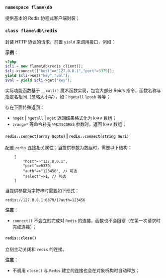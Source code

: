 ### `namespace flame\db`
提供基本的 Redis 协程式客户端封装；

### `class flame\db\redis`
封装 HTTP 协议的请求，前置 `yield` 来调用接口，例如：

**示例**：
``` PHP
<?php
$cli = new flame\db\redis_client();
$cli->connect(["host"=>"127.0.0.1","port"=6379]);
yield $cli->set("key","val");
$val = yield $cli->get("key");
```

实际功能函数基于 `__call()` 魔术函数实现，包含大部分 Reids 指令，函数名称与指定名相同（忽略大小写），如：`hgetall` `lpush` 等等；

存在下面特殊返回：
* `hmget` | `hgetall` | `mget` 返回结果格式化为 k=>v 数组；
* `zrange*` 等命令补充 `WHITSCORES` 参数时，返回 k=>v 数组；

#### `redis::connect(array $opts)` | `redis::connect(string $uri)`
配置 `redis` 连接相关属性；当提供参数为数组时，需要以下结构：
```
	[
		"host"=>"127.0.0.1",
		"port"=>6379,
		"auth"=>"123456", // 可选
		"select"=>1, // 可选
	]
```
当提供参数为字符串时需要如下形式：
```
redis://127.0.0.1:6379/1?auth=123456
```

**注意**：
* `connect()` 不会立刻完成对 `Redis` 的连接，函数也不会阻塞（在第一次请求时完成连接）；

#### `redis::close()`
立刻主动关闭和 `redis` 的连接。

**注意**：
* 不调用 `close()` 与 `Redis` 建立的连接也会在对象析构时自动释放；
